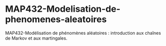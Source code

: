 # MAP432-Modelisation-de-phenomenes-aleatoires
MAP432-Modélisation de phénomènes aléatoires : introduction aux chaînes de Markov et aux martingales.
